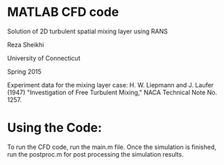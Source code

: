 # MATLAB CFD code
Solution of 2D turbulent spatial mixing layer using RANS

Reza Sheikhi

University of Connecticut

Spring 2015

Experiment data for the mixing layer case:
H. W. Liepmann and J. Laufer (1947) "Investigation of Free Turbulent
Mixing," NACA Technical Note No. 1257.

# Using the Code:
To run the CFD code, run the main.m file. Once the simulation is finished, run the postproc.m for post processing the simulation results.
